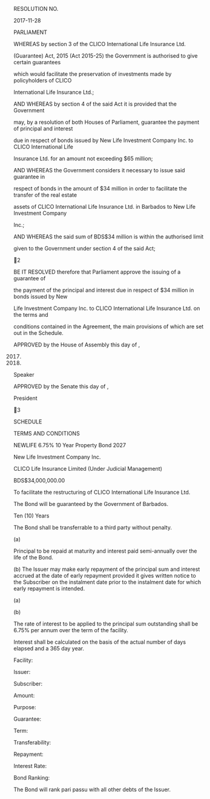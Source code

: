 RESOLUTION NO.

2017-11-28

PARLIAMENT

WHEREAS  by  section  3  of  the  CLICO  International  Life  Insurance  Ltd.

(Guarantee) Act, 2015 (Act 2015-25) the Government is authorised to give certain guarantees

which  would  facilitate  the  preservation  of  investments  made  by  policyholders  of  CLICO

International Life Insurance Ltd.;

AND WHEREAS by section 4 of the said Act it is provided that the Government

may, by a resolution of both Houses of Parliament, guarantee the payment of principal and interest

due in respect of bonds issued by New Life Investment Company Inc. to CLICO International Life

Insurance Ltd. for an amount not exceeding $65 million;

AND WHEREAS the Government considers it necessary to issue said guarantee in

respect of bonds in the amount of $34 million in order to facilitate the transfer of the real estate

assets of CLICO International Life Insurance Ltd. in Barbados to New Life Investment Company

Inc.;

AND WHEREAS the said sum of BDS$34 million is within the authorised limit

given to the Government under section 4 of the said Act;

2

BE IT RESOLVED therefore that Parliament approve the issuing of a guarantee of

the payment of the principal and interest due in respect of $34 million in bonds issued by New

Life  Investment  Company  Inc.  to  CLICO  International  Life  Insurance  Ltd.  on  the  terms  and

conditions contained in the Agreement, the main provisions of which are set out in the Schedule.

APPROVED by the House of Assembly this                   day of                                 ,

2017.

2017.

Speaker

APPROVED by the Senate this                      day of                                                  ,

President

3

SCHEDULE

TERMS AND CONDITIONS

NEWLIFE 6.75% 10 Year Property Bond 2027

New Life Investment Company Inc.

CLICO Life Insurance Limited (Under Judicial Management)

BDS$34,000,000.00

To facilitate the restructuring of CLICO International Life Insurance Ltd.

The Bond will be guaranteed by the Government of Barbados.

Ten (10) Years

The Bond shall be transferrable to a third party without penalty.

(a)

Principal to be repaid at maturity and interest paid semi-annually
over the life of the Bond.

(b)  The Issuer may make early repayment of the principal sum and interest
accrued at the date of early repayment provided it gives written notice
to the Subscriber on the instalment date prior to the instalment date
for which early repayment is intended.

(a)

(b)

The rate of interest to be applied to the principal sum outstanding shall be
6.75% per annum over the term of the facility.

Interest shall be calculated on the basis of the actual number of days
elapsed and a 365 day year.

Facility:

Issuer:

Subscriber:

Amount:

Purpose:

Guarantee:

Term:

Transferability:

Repayment:

Interest Rate:

Bond Ranking:

The Bond will rank pari passu with all other debts of the Issuer.

